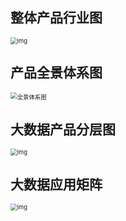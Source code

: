 ## 整体产品行业图

<img src="https://help-static-aliyun-doc.aliyuncs.com/assets/img/15914/15653399847179_zh-CN.png" alt="img" style="zoom:67%;" />
    

## 产品全景体系图

<img src="https://help-static-aliyun-doc.aliyuncs.com/assets/img/zh-CN/8687018061/p199840.png" alt="全景体系图" style="zoom:67%;" />
    
    

## 大数据产品分层图

<img src="https://help-static-aliyun-doc.aliyuncs.com/assets/img/15914/15653399857181_zh-CN.png" alt="img" style="zoom:67%;" />
    

## 大数据应用矩阵
<img src="https://help-static-aliyun-doc.aliyuncs.com/assets/img/15914/15653399857182_zh-CN.png" alt="img" style="zoom:67%;" />
    